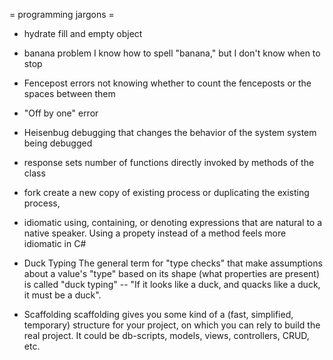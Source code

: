= programming jargons =

* hydrate
fill and empty object

* banana problem
I know how to spell "banana," but I don't know when to stop

* Fencepost errors
not knowing whether to count the fenceposts or the spaces between them

* "Off by one" error

* Heisenbug
debugging that changes the behavior of the system system being debugged

* response sets
number of functions directly invoked by methods of the class

* fork
create a new copy of existing process or duplicating the existing process,

* idiomatic
using, containing, or denoting expressions that are natural to a native speaker.
Using a propety instead of a method feels more idiomatic in C#

* Duck Typing
The general term for "type checks" that make assumptions about a value's "type" based on its shape (what properties are present) is called "duck typing" -- "If it looks like a duck, and quacks like a duck, it must be a duck".

* Scaffolding
scaffolding gives you some kind of a (fast, simplified, temporary) structure for your project, on which you can rely to build the real project.
It could be db-scripts, models, views, controllers, CRUD, etc.

